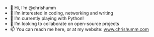 - 👋 Hi, I’m @chrishumm
- 👀 I’m interested in coding, networking and writing
- 🌱 I’m currently playing with Python! 
- 💞️ I’m looking to collaborate on open-source projects
- 📫 You can reach me here, or at my website: www.chrishumm.com

<!---
chrishumm/chrishumm is a ✨ special ✨ repository because its `README.md` (this file) appears on your GitHub profile.
You can click the Preview link to take a look at your changes.
--->
